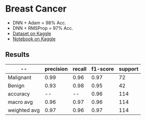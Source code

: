 # Breast Cancer
* DNN + Adam = 98% Acc.
* DNN + RMSProp = 97% Acc.
* [Dataset on Kaggle](https://www.kaggle.com/uciml/breast-cancer-wisconsin-data/)
* [Notebook on Kaggle](https://www.kaggle.com/tenebris97/dnn-adam-98-acc-dnn-rmsprop-97-acc)

## Results
|  -- |precision|recall|f1-score|support|
|---  |---------|------|--------|-------|
| Malignant |0.99|0.96|0.97|72|
| Benign |0.93|0.98|0.95|42|
|accuracy|  -- | -- |0.96|114|
|macro avg|       0.96|      0.97|      0.96|      114|
|weighted avg|       0.97|      0.96|      0.97|       114|


